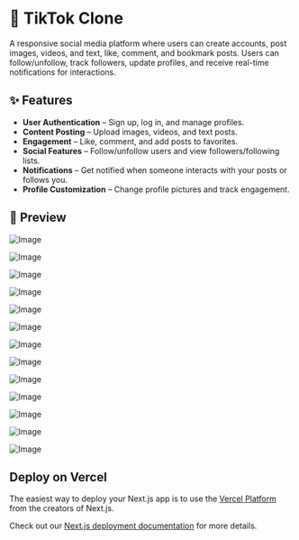 # 📱 TikTok Clone  

A responsive social media platform where users can create accounts, post images, videos, and text, like, comment, and bookmark posts. Users can follow/unfollow, track followers, update profiles, and receive real-time notifications for interactions.

## ✨ Features  
- **User Authentication** – Sign up, log in, and manage profiles.  
- **Content Posting** – Upload images, videos, and text posts.  
- **Engagement** – Like, comment, and add posts to favorites.  
- **Social Features** – Follow/unfollow users and view followers/following lists.  
- **Notifications** – Get notified when someone interacts with your posts or follows you.  
- **Profile Customization** – Change profile pictures and track engagement.  

## 📸 Preview  
![Image](https://github.com/user-attachments/assets/52c74bf2-d22a-4650-b941-3041f9b9c014)

![Image](https://github.com/user-attachments/assets/c8f96b2a-ee8b-4899-a248-8a57988c5d8c)

![Image](https://github.com/user-attachments/assets/bd6ddeb5-92ae-4ca9-b532-6c6df4020cb9)

![Image](https://github.com/user-attachments/assets/e61b57a1-60fc-471a-b046-42a9f1c1589c)

![Image](https://github.com/user-attachments/assets/df38364f-fc17-4158-a4b3-220085ed3c2f)

![Image](https://github.com/user-attachments/assets/0fe72667-cbfd-4409-a8ff-503cd34f9b51)

![Image](https://github.com/user-attachments/assets/58a8190c-fbd2-4836-8138-996770800fc6)

![Image](https://github.com/user-attachments/assets/d516e686-3d29-4f2e-89e6-41c2553dce0d)

![Image](https://github.com/user-attachments/assets/705a714c-9a1a-4a06-9199-f360bfaa51bd)

![Image](https://github.com/user-attachments/assets/fb53a9e3-597b-455e-a2f3-0e9d44db28a7)

![Image](https://github.com/user-attachments/assets/f1df2fd8-a6d3-4b59-b3f0-1132e52e292c)

![Image](https://github.com/user-attachments/assets/054f0d0f-41d4-4913-bab9-833309da5700)

![Image](https://github.com/user-attachments/assets/47c27ea7-ae9c-4fdf-ad62-1df082119b9c)

## Deploy on Vercel

The easiest way to deploy your Next.js app is to use the [Vercel Platform](https://vercel.com/new?utm_medium=default-template&filter=next.js&utm_source=create-next-app&utm_campaign=create-next-app-readme) from the creators of Next.js.

Check out our [Next.js deployment documentation](https://nextjs.org/docs/app/building-your-application/deploying) for more details.
